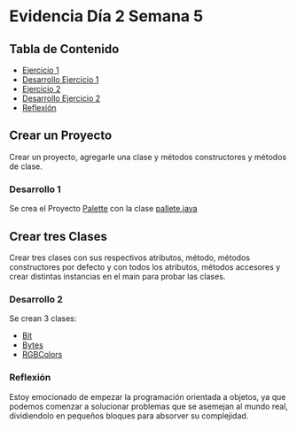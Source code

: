 # Evidencia Día 2 Semana 5
## Tabla de Contenido
- [Ejercicio 1](#crear-un-proyecto)
- [Desarrollo Ejercicio 1](#desarrollo-1)
- [Ejercicio 2](#crear-tres-clases)
- [Desarrollo Ejercicio 2](#desarrollo-2)
- [Reflexión](#reflexion)
## Crear un Proyecto
Crear un proyecto, agregarle una clase y métodos constructores y métodos de clase.
### Desarrollo 1
Se crea el Proyecto [Palette](../../POO/pallete)
con la clase [pallete.java](../../POO/pallete/src/pallete/Pallete.java)
## Crear tres Clases
Crear tres clases con sus respectivos atributos, método, métodos constructores por defecto y con todos los atributos, métodos accesores y crear distintas instancias en el main para probar las clases.
### Desarrollo 2
Se crean 3 clases:
- [Bit](../../POO/pallete/src/pallete/bit.java)
- [Bytes](../../POO/pallete/src/pallete/bytes.java)
- [RGBColors](../../POO/pallete/src/pallete/RGBColor.java)
### Reflexión
Estoy emocionado de empezar la programación orientada a objetos, ya que podemos comenzar a solucionar problemas que se asemejan al mundo real, dividiendolo en pequeños bloques para absorver su complejidad.